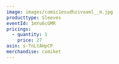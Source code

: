 ```yaml
---
image: images/comic1esudhzivoaml__m.jpg
producttype: Sleeves
eventId: 1mYu6cGMR
pricings:
  - quantity: 1
    price: 27
asin: s-TnLtAHpCP
merchandise: comiket
---
```


